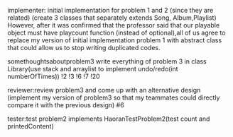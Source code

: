 implementer:
initial implementation for problem 1 and 2 (since they are related)
(create 3 classes that separately extends Song, Album,Playlist) 
However, after it was confirmed that the professor said that our playable object
must have playcount function (instead of optional),all of us agree to  replace
my version of initial implementation problem 1 with  abstract
class that could allow us to stop writing duplicated codes.

somethoughtsaboutproblem3
write everything of problem 3 in class Library(use stack and arraylist to implement
undo/redo(int numberOfTimes))
!2 !3 !6 !7  !20

reviewer:review problem3 and come up with an alternative design 
(implement my version of problem3 so that my teammates could directly compare it
with the previous design)
#6

tester:test problem2
implements HaoranTestProblem2(test count and printedContent)